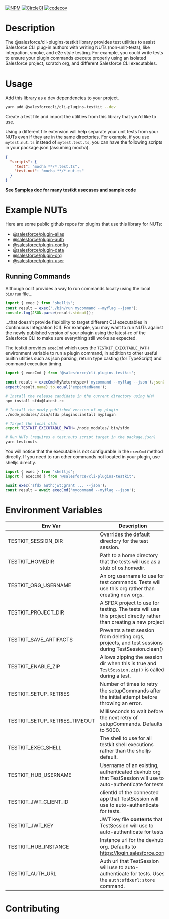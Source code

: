 [![NPM](https://img.shields.io/npm/v/@salesforce/cli-plugins-testkit.svg)](https://www.npmjs.com/package/@salesforce/cli-plugins-testkit)
[![CircleCI](https://circleci.com/gh/salesforcecli/cli-plugins-testkit.svg?style=svg&circle-token=2377ca31221869e9d13448313620486da80e595f)](https://circleci.com/gh/salesforcecli/cli-plugins-testkit)
[![codecov](https://codecov.io/gh/salesforcecli/cli-plugins-testkit/branch/main/graph/badge.svg)](https://codecov.io/gh/salesforcecli/cli-plugins-testkit)

# Description

The @salesforce/cli-plugins-testkit library provides test utilities to assist Salesforce CLI plug-in authors with writing NUTs (non-unit-tests), like integration, smoke, and e2e style testing. For example, you could write tests to ensure your plugin commands execute properly using an isolated Salesforce project, scratch org, and different Salesforce CLI executables.

# Usage

Add this library as a dev dependencies to your project.

```bash
yarn add @salesforcecli/cli-plugins-testkit --dev
```

Create a test file and import the utilities from this library that you'd like to use.

Using a different file extension will help separate your unit tests from your NUTs even if they are in the same directories. For example, if you use `mytest.nut.ts` instead of `mytest.test.ts`, you can have the following scripts in your package.json (assuming mocha).

```json
{
  "scripts": {
    "test": "mocha **/*.test.ts",
    "test-nut": "mocha **/*.nut.ts"
  }
}
```

**See [Samples](./SAMPLES.md) doc for many testkit usecases and sample code**

# Example NUTs

Here are some public github repos for plugins that use this library for NUTs:

- [@salesforce/plugin-alias](https://github.com/salesforcecli/plugin-alias/blob/main/test/commands/alias/set.nut.ts)
- [@salesforce/plugin-auth](https://github.com/salesforcecli/plugin-auth/blob/main/test/commands/auth/list.nut.ts)
- [@salesforce/plugin-config](https://github.com/salesforcecli/plugin-config/blob/main/test/commands/config/list.nut.ts)
- [@salesforce/plugin-data](https://github.com/salesforcecli/data/blob/main/packages/plugin-data/test/commands/force/data/tree/dataTree.nut.ts)
- [@salesforce/plugin-org](https://github.com/salesforcecli/plugin-org/blob/main/test/nut/commands/force/org/org.nut.ts)
- [@salesforce/plugin-user](https://github.com/salesforcecli/plugin-user/blob/main/test/allCommands.nut.ts)

## Running Commands

Although oclif provides a way to run commands locally using the local `bin/run` file...

```typescript
import { exec } from 'shelljs';
const result = exec('./bin/run mycommand --myflag --json');
console.log(JSON.parse(result.stdout));
```

...that doesn't provide flexibility to target different CLI executables in Continuous Integration (CI). For example, you may want to run NUTs against the newly published version of your plugin using the latest-rc of the Salesforce CLI to make sure everything still works as expected.

The testkit provides `execCmd` which uses the `TESTKIT_EXECUTABLE_PATH` environment variable to run a plugin command, in addition to other useful builtin utilties such as json parsing, return type casting (for TypeScript) and command execution timing.

```typescript
import { execCmd } from '@salesforce/cli-plugins-testkit';

const result = execCmd<MyReturntype>('mycommand --myflag --json').jsonOutput;
expect(result.name).to.equal('expectedName');
```

```bash
# Install the release candidate in the current directory using NPM
npm install sfdx@latest-rc

# Install the newly published version of my plugin
./node_modules/.bin/sfdx plugins:install myplugin

# Target the local sfdx
export TESTKIT_EXECUTABLE_PATH=./node_modules/.bin/sfdx

# Run NUTs (requires a test:nuts script target in the package.json)
yarn test:nuts
```

You will notice that the executable is not configurable in the `execCmd` method directly. If you need to run other commands not located in your plugin, use shelljs directly.

```typescript
import { exec } from 'shelljs';
import { execCmd } from '@salesforce/cli-plugins-testkit';

await exec('sfdx auth:jwt:grant ... --json');
const result = await execCmd('mycommand --myflag --json');
```

# Environment Variables

| Env Var                       | Description                                                                                                     |
| ----------------------------- | --------------------------------------------------------------------------------------------------------------- |
| TESTKIT_SESSION_DIR           | Overrides the default directory for the test session.                                                           |
| TESTKIT_HOMEDIR               | Path to a home directory that the tests will use as a stub of os.homedir.                                       |
| TESTKIT_ORG_USERNAME          | An org username to use for test commands. Tests will use this org rather than creating new orgs.                |
| TESTKIT_PROJECT_DIR           | A SFDX project to use for testing. The tests will use this project directly rather than creating a new project. |
| TESTKIT_SAVE_ARTIFACTS        | Prevents a test session from deleting orgs, projects, and test sessions during TestSession.clean().             |
| TESTKIT_ENABLE_ZIP            | Allows zipping the session dir when this is true and `TestSession.zip()` is called during a test.               |
| TESTKIT_SETUP_RETRIES         | Number of times to retry the setupCommands after the initial attempt before throwing an error.                  |
| TESTKIT_SETUP_RETRIES_TIMEOUT | Milliseconds to wait before the next retry of setupCommands. Defaults to 5000.                                  |
| TESTKIT_EXEC_SHELL            | The shell to use for all testkit shell executions rather than the shelljs default.                              |
| TESTKIT_HUB_USERNAME          | Username of an existing, authenticated devhub org that TestSession will use to auto-authenticate for tests.     |
| TESTKIT_JWT_CLIENT_ID         | clientId of the connected app that TestSession will use to auto-authenticate for tests.                         |
| TESTKIT_JWT_KEY               | JWT key file **contents** that TestSession will use to auto-authenticate for tests.                             |
| TESTKIT_HUB_INSTANCE          | Instance url for the devhub org. Defaults to https://login.salesforce.com                                       |
| TESTKIT_AUTH_URL              | Auth url that TestSession will use to auto-authenticate for tests. Uses the `auth:sfdxurl:store` command.       |

# Contributing
